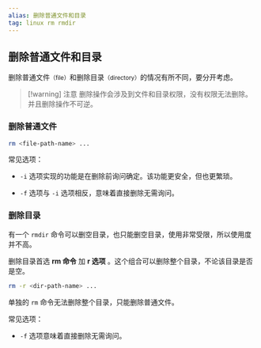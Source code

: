 ```yaml
---
alias: 删除普通文件和目录
tag: linux rm rmdir
---
```


## 删除普通文件和目录

删除普通文件<small>（file）</small>和删除目录<small>（directory）</small>的情况有所不同，要分开考虑。

> [!warning] 注意
> 删除操作会涉及到文件和目录权限，没有权限无法删除。并且删除操作不可逆。

### 删除普通文件

```bash
rm <file-path-name> ...
```

常见选项：

- `-i` 选项实现的功能是在删除前询问确定。该功能更安全，但也更繁琐。

- `-f` 选项与 `-i` 选项相反，意味着直接删除无需询问。

### 删除目录

有一个 `rmdir` 命令可以删空目录，也只能删空目录，使用非常受限，所以使用度并不高。

删除目录首选 **rm 命令** 加 **r 选项** 。这个组合可以删除整个目录，不论该目录是否是空。

```bash
rm -r <dir-path-name> ...
```

单独的 `rm` 命令无法删除整个目录，只能删除普通文件。


常见选项：

- `-f` 选项意味着直接删除无需询问。

